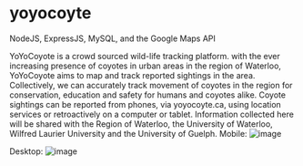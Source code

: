 # yoyocoyte

NodeJS, ExpressJS, MySQL, and the Google Maps API 

YoYoCoyote is a crowd sourced wild-life tracking platform.
with the ever increasing presence of coyotes in urban areas in the region of Waterloo, YoYoCoyote aims to map and track reported sightings in the area.
Collectively, we can accurately track movement of coyotes in the region for conservation, education and safety for humans and coyotes alike.
Coyote sightings can be reported from phones, via yoyocoyte.ca, using location services or retroactively on a computer or tablet.
Information collected here will be shared with the Region of Waterloo, the University of Waterloo, Wilfred Laurier University and the University of Guelph.
Mobile:
![image](https://github.com/user-attachments/assets/c441fa69-dd15-4a6b-b4cc-867ddffd9dc7)


Desktop:
![image](https://github.com/user-attachments/assets/2f7e9f05-3066-4971-a33b-48465b3bbf83)


